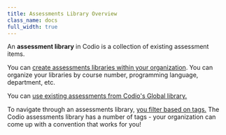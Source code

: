 ```yaml
---
title: Assessments Library Overview
class_name: docs
full_width: true
---
```

An **assessment library** in Codio is a collection of existing assessment items.

You can [create assessments libraries within your organization](/docs/dashboard/create/createlibrary). You can organize your libraries by course number, programming language, department, etc.

You can [use existing assessments from Codio's Global library.](/docs/content/authoring/assessments-library/global-assessments-library)

To navigate through an assessments library, [you filter based on tags.](/docs/content/authoring/assessments-library/filters-queries) The Codio assessments library has a number of tags - your organization can come up with a convention that works for you!

